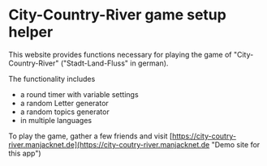 # City-Country-River game setup helper
This website provides functions necessary for playing the game of "City-Country-River" ("Stadt-Land-Fluss" in german).

The functionality includes
* a round timer with variable settings
* a random Letter generator
* a random topics generator
* in multiple languages

To play the game, gather a few friends and visit [https://city-coutry-river.manjacknet.de](https://city-coutry-river.manjacknet.de "Demo site for this app")